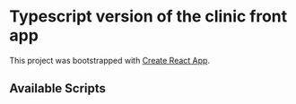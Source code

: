 # Typescript version of the clinic front app

This project was bootstrapped with [Create React App](https://github.com/facebook/create-react-app).

## Available Scripts

